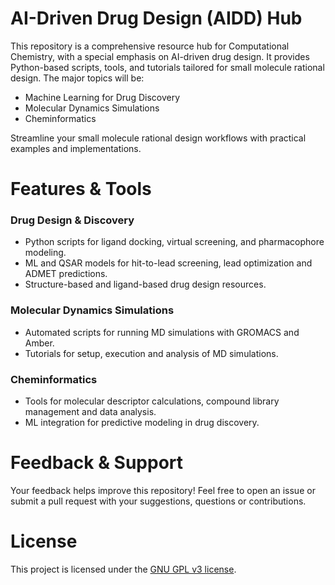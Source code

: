 # AI-Driven Drug Design (AIDD) Hub

This repository is a comprehensive resource hub for Computational Chemistry, with a special emphasis on AI-driven drug design.
It provides Python-based scripts, tools, and tutorials tailored for small molecule rational design.
The major topics will be:

* Machine Learning for Drug Discovery
* Molecular Dynamics Simulations
* Cheminformatics

Streamline your small molecule rational design workflows with practical examples and implementations.

# Features & Tools

### Drug Design & Discovery
* Python scripts for ligand docking, virtual screening, and pharmacophore modeling.
* ML and QSAR models for hit-to-lead screening, lead optimization and ADMET predictions.
* Structure-based and ligand-based drug design resources.

### Molecular Dynamics Simulations
* Automated scripts for running MD simulations with GROMACS and Amber.
* Tutorials for setup, execution and analysis of MD simulations.

### Cheminformatics
* Tools for molecular descriptor calculations, compound library management and data analysis.
* ML integration for predictive modeling in drug discovery.

# Feedback & Support
Your feedback helps improve this repository! Feel free to open an issue or submit a pull request with your suggestions, questions or contributions.

# License
This project is licensed under the [GNU GPL v3 license](https://www.gnu.org/licenses/gpl-3.0.txt).
